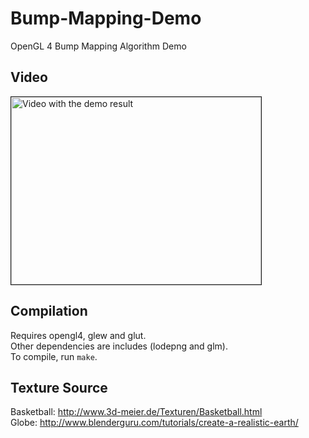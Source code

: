 # Bump-Mapping-Demo
OpenGL 4 Bump Mapping Algorithm Demo

## Video
<a href="http://www.youtube.com/watch?feature=player_embedded&v=dRRiWkRaqxs" target="_blank">
<img src="http://img.youtube.com/vi/dRRiWkRaqxs/0.jpg" alt="Video with the demo result" width="400" height="300" border="1"/>
</a>

## Compilation
Requires opengl4, glew and glut.  
Other dependencies are includes (lodepng and glm).  
To compile, run `make`.   

## Texture Source
Basketball: http://www.3d-meier.de/Texturen/Basketball.html   
Globe: http://www.blenderguru.com/tutorials/create-a-realistic-earth/  

